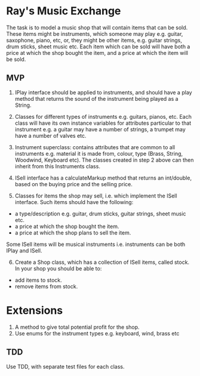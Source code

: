 # Ray's Music Exchange

The task is to model a music shop that will contain items that can be sold. These items might be instruments, which someone may play e.g. guitar, saxophone, piano, etc, or, they might be other items, e.g. guitar strings, drum sticks, sheet music  etc. Each item which can be sold will have both a price at which the shop bought the item, and a price at which the item will be sold.

## MVP

1. IPlay interface should be applied to instruments, and should have a play method that returns the sound of the instrument being played as a String.

2. Classes for different types of instruments e.g. guitars, pianos, etc. Each class will have its own instance variables for attributes particular to that instrument e.g. a guitar may have a number of strings, a trumpet may have a number of valves etc.

3. Instrument superclass: contains attributes that are common to all instruments e.g. material it is made from, colour, type (Brass, String, Woodwind, Keyboard etc). The classes created in step 2 above can then inherit from this Instruments class.

4. ISell interface has a calculateMarkup method that returns an int/double, based on the buying price and the selling price.

5. Classes for items the shop may sell, i.e. which implement the ISell interface. Such items should have the following:
  - a type/description e.g. guitar, drum sticks, guitar strings, sheet music etc.
  - a price at which the shop bought the item.
  - a price at which the shop plans to sell the item.

Some ISell items will be musical instruments i.e. instruments can be both IPlay and ISell.

6. Create a Shop class, which has a collection of ISell items, called stock. In your shop you should be able to:
  -  add items to stock.
  -  remove items from stock.

# Extensions

1. A method to give total potential profit for the shop.
2. Use enums for the instrument types e.g. keyboard, wind, brass etc

## TDD
Use TDD, with separate test files for each class.
